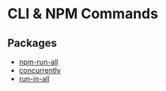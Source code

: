 # CLI & NPM Commands

## Packages

- [npm-run-all](https://github.com/mysticatea/npm-run-all)
- [concurrently](https://www.npmjs.com/package/concurrently)
- [run-in-all](https://www.npmjs.com/package/run-in-all)